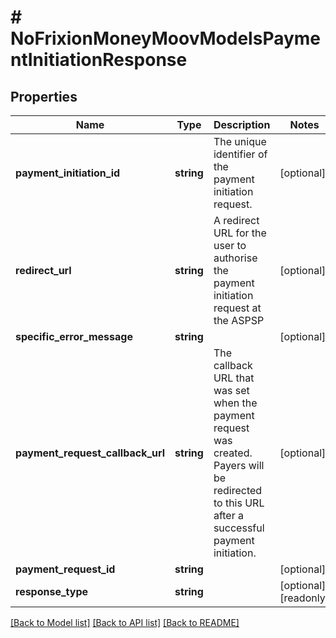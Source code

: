 # # NoFrixionMoneyMoovModelsPaymentInitiationResponse

## Properties

Name | Type | Description | Notes
------------ | ------------- | ------------- | -------------
**payment_initiation_id** | **string** | The unique identifier of the payment initiation request. | [optional]
**redirect_url** | **string** | A redirect URL for the user to authorise the payment initiation request at the ASPSP | [optional]
**specific_error_message** | **string** |  | [optional]
**payment_request_callback_url** | **string** | The callback URL that was set when the payment request was created. Payers will be   redirected to this URL after a successful payment initiation. | [optional]
**payment_request_id** | **string** |  | [optional]
**response_type** | **string** |  | [optional] [readonly]

[[Back to Model list]](../../README.md#models) [[Back to API list]](../../README.md#endpoints) [[Back to README]](../../README.md)
